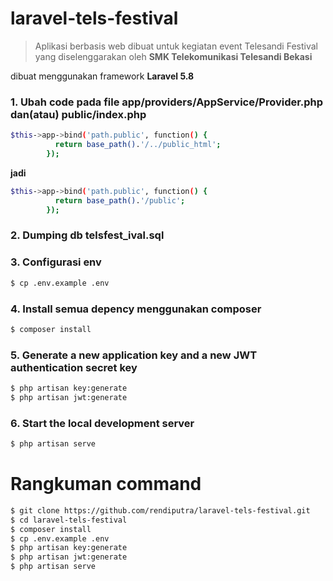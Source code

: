 # laravel-tels-festival
>Aplikasi berbasis web dibuat untuk kegiatan event Telesandi Festival yang diselenggarakan oleh **SMK Telekomunikasi Telesandi Bekasi**

dibuat menggunakan framework **Laravel 5.8**
### 1. Ubah code pada file app/providers/AppService/Provider.php dan(atau) public/index.php

```bash
$this->app->bind('path.public', function() {
          return base_path().'/../public_html';
        });
```
**jadi**

```bash
$this->app->bind('path.public', function() {
          return base_path().'/public';
        });
```
### 2. Dumping db telsfest_ival.sql

### 3. Configurasi env
```bash
$ cp .env.example .env
```

### 4. Install semua depency menggunakan composer

```bash 
$ composer install
```

### 5. Generate a new application key and  a new JWT authentication secret key
```bash 
$ php artisan key:generate
$ php artisan jwt:generate
```

### 6. Start the local development server
```bash
$ php artisan serve
```
# Rangkuman command


```bash 
$ git clone https://github.com/rendiputra/laravel-tels-festival.git
$ cd laravel-tels-festival
$ composer install
$ cp .env.example .env
$ php artisan key:generate
$ php artisan jwt:generate
$ php artisan serve
```
